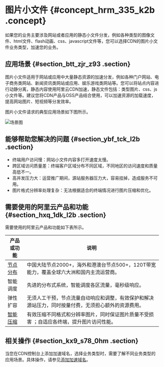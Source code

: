 # 图片小文件 {#concept_hrm_335_k2b .concept}

如果您的业务主要涉及网站或者应用的静态小文件分发，例如各种类型的图像文件、html文件、flash动画、css、javascript文件等，您可以选择CDN的图片小文件业务类型，加速您的业务。

## 应用场景 {#section_btt_zjr_z93 .section}

图片小文件适用于网站或应用中大量静态资源的加速分发，例如各种门户网站、电子商务类网站、新闻资讯类网站或应用、娱乐游戏类网站等。您可以将站点内容进行动静分离，静态内容使用阿里云CDN加速，静态文件包括：类型图片、css、js小文件等。建议您将CDN产品与OSS产品结合使用，可以加速资源的加载速度，提高网站图片、短视频等分发效率。

图片小文件请求的典型应用场景如下图所示。

![场景图](http://static-aliyun-doc.oss-cn-hangzhou.aliyuncs.com/assets/img/5101/15656237346000_zh-CN.jpg)

## 能够帮助您解决的问题 {#section_ybf_tck_l2b .section}

-   终端用户访问慢：网站小文件内容多打开速度太慢。
-   跨区域访问质量差：终端客户区域分布不同区域，不同地区的访问速度和质量高低不一。
-   高并发压力大：运营推广期间，源站服务器压力大，容易挂掉，造成服务不可用。
-   图片格式分辨率处理复杂：无法根据适合的终端情况进行图片压缩和优化。

## 需要使用的阿里云产品和功能 {#section_hxq_1dk_l2b .section}

需要使用的阿里云产品和功能如下表所示。

|产品或功能|说明|
|-----|--|
|[节点分布](intl.zh-CN/产品简介/节点分布.md#)|中国大陆节点2000+，海外和港澳台节点500+，120T带宽能力，覆盖全球六大洲和国内主流运营商。|
|智能调度|先进的分布式系统，智能调度各区流量，毫秒级响应。|
|弹性扩容|无须人工干预，节点流量自动响应和调整，有效保护和解决源站压力，同时按量付费，无须担心额外的资源费用。|
|[智能压缩](../../../../intl.zh-CN/域名管理/性能优化/智能压缩.md#)|有效压缩不同格式和分辨率图片，同时保证图片质量不受损害 ；自适应各终端，提升图片访问性能。|

## 相关操作 {#section_kx9_s78_0hm .section}

当您在CDN控制台上添加加速域名，选择业务类型时，需要了解不同业务类型的应用场景。具体操作，请参见[添加加速域名](../../../../intl.zh-CN/快速入门/添加加速域名.md#)。

